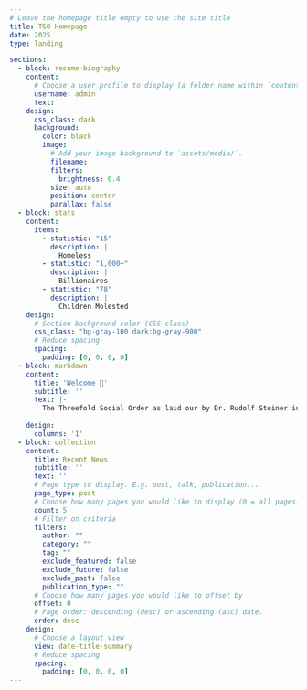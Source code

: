 ```yaml
---
# Leave the homepage title empty to use the site title
title: TSO Homepage
date: 2025  
type: landing

sections:
  - block: resume-biography
    content:
      # Choose a user profile to display (a folder name within `content/authors/`)
      username: admin
      text:
    design:
      css_class: dark
      background:
        color: black
        image:
          # Add your image background to `assets/media/`.
          filename: 
          filters:
            brightness: 0.4
          size: auto 
          position: center
          parallax: false
  - block: stats
    content:
      items:
        - statistic: "15"
          description: |
            Homeless
        - statistic: "1,000+"
          description: |
            Billionaires
        - statistic: "78"
          description: |
            Children Molested 
    design:
      # Section background color (CSS class)
      css_class: "bg-gray-100 dark:bg-gray-900"
      # Reduce spacing
      spacing:
        padding: [0, 0, 0, 0]
  - block: markdown
    content:
      title: 'Welcome 👋'
      subtitle: ''
      text: |-
        The Threefold Social Order as laid our by Dr. Rudolf Steiner is a progressive Social, Poltical and Economic framework that further develops the nascent threefold structuring seen in countries like the United States and France. This podcast will explore the esoteric basis for these systems and ask questions about what it means to be a human being living amongst other human beings. We'll have some fun along the way, and if smiled upon by providence, answer a few metaphysical questions to boot.
       
    design:
      columns: '1'
  - block: collection
    content:
      title: Recent News
      subtitle: ''
      text: ''
      # Page type to display. E.g. post, talk, publication...
      page_type: post
      # Choose how many pages you would like to display (0 = all pages)
      count: 5
      # Filter on criteria
      filters:
        author: ""
        category: ""
        tag: ""
        exclude_featured: false
        exclude_future: false
        exclude_past: false
        publication_type: ""
      # Choose how many pages you would like to offset by
      offset: 0
      # Page order: descending (desc) or ascending (asc) date.
      order: desc
    design:
      # Choose a layout view
      view: date-title-summary
      # Reduce spacing
      spacing:
        padding: [0, 0, 0, 0]
---
```

